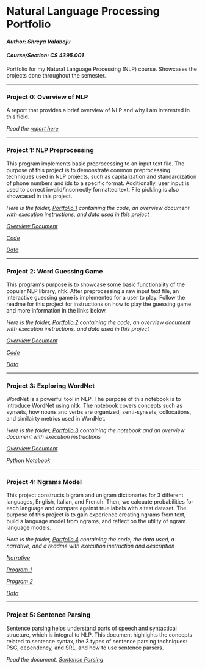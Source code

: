 # Natural Language Processing Portfolio

#### *Author: Shreya Valaboju*
#### *Course/Section: CS 4395.001*


Portfolio for my Natural Language Processing (NLP) course. Showcases the projects done throughout the semester.

--------------------------------------------------------------------------------
### Project 0: Overview of NLP
A report that provides a brief overview of NLP and why I am interested in this field. 


*Read the [report here](Overview_of_NLP.pdf)*

--------------------------------------------------------------------------------
### Project 1: NLP Preprocessing
This program implements basic preprocessing to an input text file. The purpose of this project is to demonstrate common preprocessing techniques used in NLP projects, such as capitalization and standardization of phone numbers and ids to a specific format. Additionally, user input is used to correct invalid/incorrectly formatted text. File pickling is also showcased in this project. 

*Here is the folder, [Portfolio 1](Portfolio1) containing the code, an overview document with execution instructions, and data used in this project*

*[Overview Document](Portfolio1/overview_portfolio1.txt)*

*[Code](Portfolio1/main.py)*

*[Data](Portfolio1/data/data.csv)*

--------------------------------------------------------------------------------
### Project 2: Word Guessing Game
This program's purpose is to showcase some basic functionality of the popular NLP library, nltk. After 
preprocessing a raw input text file, an interactive guessing game is implemented for a user to play. 
Follow the readme for this project for instructions on how to play the guessing game and more information
in the links below. 


*Here is the folder, [Portfolio 2](Portfolio2) containing the code, an overview document with execution instructions, and data used in this project*

*[Overview Document](Portfolio2/readme_portfolio2.txt)*

*[Code](Portfolio2/main.py)*

*[Data](Portfolio2/anat19.txt)*

--------------------------------------------------------------------------------
### Project 3: Exploring WordNet
WordNet is a powerful tool in NLP. The purpose of this notebook is to introduce WordNet using nltk. 
The notebook covers concepts such as synsets, how nouns and verbs are organized, senti-synsets, collocations, and similairty metrics used in WordNet.

*Here is the folder, [Portfolio 3](Portfolio3) containing the notebook and an overview document with execution instructions*


*[Overview Document](Portfolio3/readme_portfolio3.txt)*

*[Python Notebook](Portfolio3/portfolio3.ipynb)*

--------------------------------------------------------------------------------
### Project 4: Ngrams Model
This project constructs bigram and unigram dictionaries for 3 different languages, English, Italian, and French. Then, we calcuate probabilities for each language and compare against true labels with a test dataset.
The purpose of this project is to gain experience creating ngrams from text, build a language model from ngrams, and reflect on the utility of ngram language models. 


*Here is the folder, [Portfolio 4](Portfolio4) containing the code, the data used, a narrative, and a readme with execution instruction and description*


*[Narrative](Portfolio4/portfolio4_cs4395.001_narrative.pdf)*

*[Program 1](Portfolio4/program1.py)*

*[Program 2](Portfolio4/program2.py)*

*[Data](Portfolio4/data/)*

--------------------------------------------------------------------------------
### Project 5: Sentence Parsing
Sentence parsing helps understand parts of speech and syntactical structure, which is integral to NLP. 
This document highlights the concepts related to sentence syntax, the 3 types of sentence parsing
techniques: PSG, dependency, and SRL, and how to use sentence parsers. 

*Read the document, [Sentence Parsing](Portfolio5/sentence_parsing_portfolio5.pdf)*
